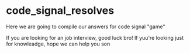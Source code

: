 # code_signal_resolves
Here we are going to compile our answers for code signal "game"


If you are looking for an job interview, good luck bro!
If yuu're looking just for knowleadge, hope we can help you son
